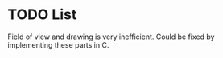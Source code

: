 TODO List
=========

Field of view and drawing is very inefficient. Could be fixed by implementing
these parts in C.

